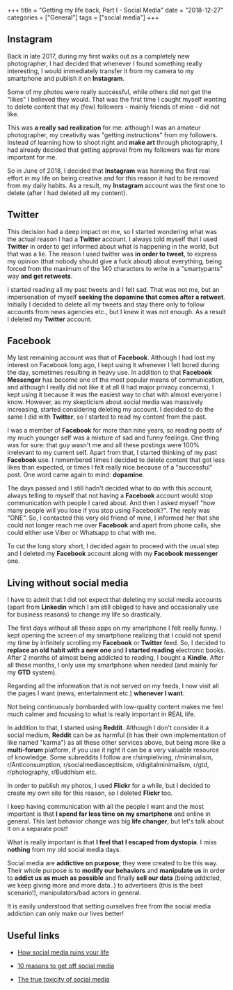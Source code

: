 +++
title = "Getting my life back, Part I - Social Media"
date =  "2018-12-27"
categories = ["General"]
tags = ["social media"]
+++

## Instagram

Back in late 2017, during my first walks out as a completely new photographer, I had decided that whenever I found something really interesting, I would immediately transfer it from my camera to my smartphone and publish it on **Instagram**.

Some of my photos were really successful, while others did not get the "likes" I believed they would. That was the first time I caught myself wanting to delete content that my (few) followers - mainly friends of mine - did not like.

This was **a really sad realization** for me: although I was an amateur photographer, my creativity was "getting instructions" from my followers. Instead of learning how to shoot right and **make art** through photography, I had already decided that getting approval from my followers was far more important for me.


So in June of 2018, I decided that **Instagram** was harming the first real effort in my life on being creative and for this reason it had to be removed from my daily habits. As a result, my **Instagram** account was the first one to delete (after I had deleted all my content). 

## Twitter

This decision had a deep impact on me, so I started wondering what was the actual reason I had a **Twitter** account. I always told myself that I used **Twitter** in order to get informed about what is happening in the world, but that was a lie. The reason I used twitter was **in order to tweet**, to express my opinion (that nobody should give a fuck about) about everything, being forced from the maximum of the 140 characters to write in a "smartypants" way **and get retweets**.

I started reading all my past tweets and I felt sad. That was not me, but an impersonation of myself **seeking the dopamine that comes after a retweet**. Initially I decided to delete all my tweets and stay there only to follow accounts from news agencies etc., but I knew it was not enough. As a result I deleted my **Twitter** account.

## Facebook

My last remaining account was that of **Facebook**. Although I had lost my interest on Facebook long ago, I kept using it whenever I felt bored during the day, sometimes resulting in heavy use. In addition to that **Facebook Messenger** has become one of the most popular means of communication, and although I really did not like it at all (I had major privacy concerns), I kept using it because it was the easiest way to chat with almost everyone I know. However, as my skepticism about social media was massively increasing, started considering deleting my account. I decided to do the same I did with **Twitter**, so I started to read my content from the past.

I was a member of **Facebook** for more than nine years, so reading posts of my much younger self was a mixture of sad and funny feelings. One thing was for sure: that guy wasn't me and all these postings were 100% irrelevant to my current self. Apart from that, I started thinking of my past **Facebook** use. I remembered times I decided to delete content that got less likes than expected, or times I felt really nice because of a "successful" post. One word came again to mind: **dopamine**.

The days passed and I still hadn't decided what to do with this account, always telling to myself that not having a **Facebook**  account would stop communication with people I cared about. And then I asked myself "how many people will you lose if you stop using Facebook?". The reply was "ONE". So, I contacted this very old friend of mine, I informed her that she could not longer reach me over **Facebook** and apart from phone calls, she could either use Viber or Whatsapp to chat with me.

To cut the long story short, I decided again to proceed with the usual step and I deleted my **Facebook** account along with my **Facebook messenger** one.


## Living without social media

I have to admit that I did not expect that deleting my social media accounts (apart from **Linkedin** which I am still obliged to have and occasionally use for business reasons) to change my life so drastically.

The first days without all these apps on my smartphone I felt really funny. I kept opening the screen of my smartphone realizing that I could not spend my time by infinitely scrolling my **Facebook** or **Twitter** feed. So, I decided to **replace an old habit with a new one** and **I started reading** electronic books. After 2 months of almost being addicted to reading, I bought a **Kindle**. After all these months, I only use my smartphone when needed (and mainly for my **GTD** system).

Regarding all the information that is not served on my feeds, I now visit all the pages I want (news, entertainment etc.) **whenever I want**. 

Not being continuously bombarded with low-quality content makes me feel much calmer and focusing to what is really important in REAL life. 

In addition to that, I started using **Reddit**. Although I don't consider it a social medium, **Reddit** can be as harmful (it has their own implementation of like named "karma") as all these other services above, but being more like a **multi-forum** platform, if you use it right it can be a very valuable resource of knowledge. Some subreddits I follow are r/simpleliving, r/minimalism, r/Anticonsumption, r/socialmediasceptisicm, r/digitalminimalism, r/gtd, r/photography, r/Buddhism etc.

In order to publish my photos, I used **Flickr** for a while, but I decided to create my own site for this reason, so I deleted **Flickr** too.

I keep having communication with all the people I want and the most important is that **I spend far less time on my smartphone** and online in general. This last behavior change was big **life changer**, but let's talk about it on a separate post!

What is really important is that **I feel that I escaped from dystopia**. I miss **nothing** from my old social media days.

Social media are **addictive on purpose**; they were created to be this way. Their whole purpose is to **modify our behaviors** and **manipulate us** in order to **addict us as much as possible** and finally **sell our data** (being addicted, we keep giving more and more data..) to advertisers (this is the best scenario!), manipulators/bad actors in general.

It is easily understood that setting ourselves free from the social media addiction can only make our lives better!


## Useful links

- [How social media ruins your life](https://www.youtube.com/watch?v=kc_Jq42Og7Q)

- [10 reasons to get off social media](https://www.youtube.com/watch?v=BCTlcj5vImk)

- [The true toxicity of social media](https://www.youtube.com/watch?v=dmXcjvL9VSc)